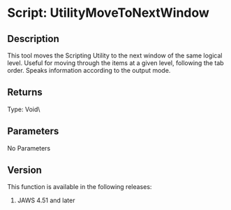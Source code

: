 # Script: UtilityMoveToNextWindow

## Description

This tool moves the Scripting Utility to the next window of the same
logical level. Useful for moving through the items at a given level,
following the tab order. Speaks information according to the output
mode.

## Returns

Type: Void\

## Parameters

No Parameters

## Version

This function is available in the following releases:

1.  JAWS 4.51 and later
